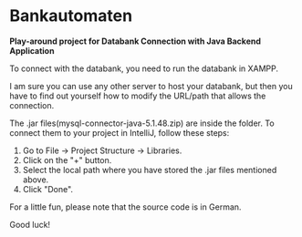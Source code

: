 # Bankautomaten
**Play-around project for Databank Connection with Java Backend Application**

To connect with the databank, you need to run the databank in XAMPP.

I am sure you can use any other server to host your databank, but then you have to find out yourself how to modify the URL/path that allows the connection.

The .jar files(mysql-connector-java-5.1.48.zip) are inside the folder. To connect them to your project in IntelliJ, follow these steps:

1. Go to File -> Project Structure -> Libraries.
2. Click on the "+" button.
3. Select the local path where you have stored the .jar files mentioned above.
4. Click "Done".

For a little fun, please note that the source code is in German.

Good luck!
